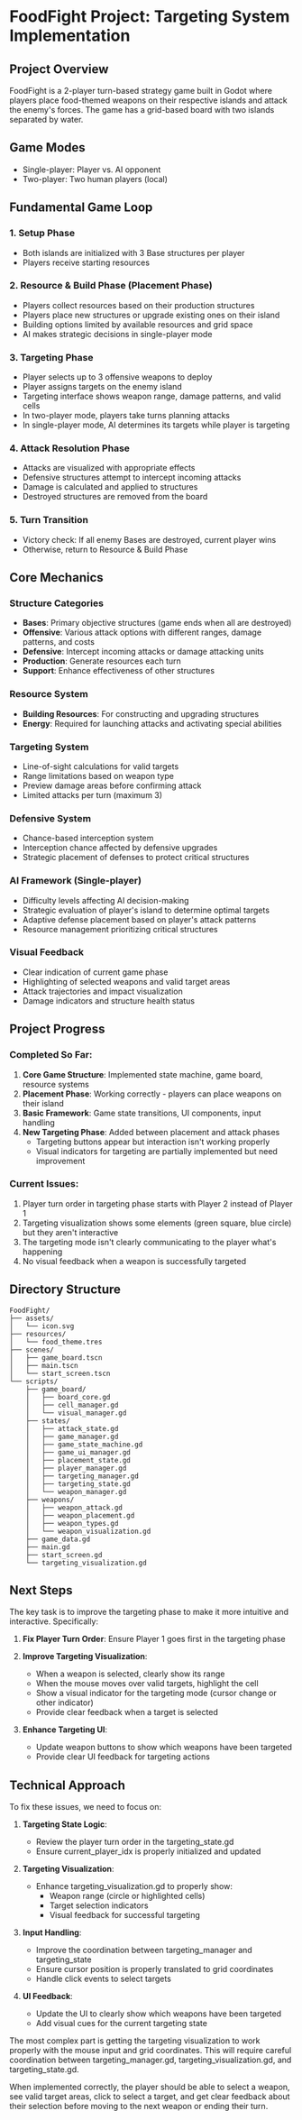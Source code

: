 # FoodFight Project: Targeting System Implementation

## Project Overview
FoodFight is a 2-player turn-based strategy game built in Godot where players place food-themed weapons on their respective islands and attack the enemy's forces. The game has a grid-based board with two islands separated by water.

## Game Modes
- Single-player: Player vs. AI opponent
- Two-player: Two human players (local)

## Fundamental Game Loop

### 1. Setup Phase
- Both islands are initialized with 3 Base structures per player
- Players receive starting resources

### 2. Resource & Build Phase (Placement Phase)
- Players collect resources based on their production structures
- Players place new structures or upgrade existing ones on their island
- Building options limited by available resources and grid space
- AI makes strategic decisions in single-player mode

### 3. Targeting Phase
- Player selects up to 3 offensive weapons to deploy
- Player assigns targets on the enemy island
- Targeting interface shows weapon range, damage patterns, and valid cells
- In two-player mode, players take turns planning attacks
- In single-player mode, AI determines its targets while player is targeting

### 4. Attack Resolution Phase
- Attacks are visualized with appropriate effects
- Defensive structures attempt to intercept incoming attacks
- Damage is calculated and applied to structures
- Destroyed structures are removed from the board

### 5. Turn Transition
- Victory check: If all enemy Bases are destroyed, current player wins
- Otherwise, return to Resource & Build Phase

## Core Mechanics

### Structure Categories
- **Bases**: Primary objective structures (game ends when all are destroyed)
- **Offensive**: Various attack options with different ranges, damage patterns, and costs
- **Defensive**: Intercept incoming attacks or damage attacking units
- **Production**: Generate resources each turn
- **Support**: Enhance effectiveness of other structures

### Resource System
- **Building Resources**: For constructing and upgrading structures
- **Energy**: Required for launching attacks and activating special abilities

### Targeting System
- Line-of-sight calculations for valid targets
- Range limitations based on weapon type
- Preview damage areas before confirming attack
- Limited attacks per turn (maximum 3)

### Defensive System
- Chance-based interception system
- Interception chance affected by defensive upgrades
- Strategic placement of defenses to protect critical structures

### AI Framework (Single-player)
- Difficulty levels affecting AI decision-making
- Strategic evaluation of player's island to determine optimal targets
- Adaptive defense placement based on player's attack patterns
- Resource management prioritizing critical structures

### Visual Feedback
- Clear indication of current game phase
- Highlighting of selected weapons and valid target areas
- Attack trajectories and impact visualization
- Damage indicators and structure health status

## Project Progress

### Completed So Far:
1. **Core Game Structure**: Implemented state machine, game board, resource systems
2. **Placement Phase**: Working correctly - players can place weapons on their island
3. **Basic Framework**: Game state transitions, UI components, input handling
4. **New Targeting Phase**: Added between placement and attack phases
   - Targeting buttons appear but interaction isn't working properly
   - Visual indicators for targeting are partially implemented but need improvement

### Current Issues:
1. Player turn order in targeting phase starts with Player 2 instead of Player 1
2. Targeting visualization shows some elements (green square, blue circle) but they aren't interactive
3. The targeting mode isn't clearly communicating to the player what's happening
4. No visual feedback when a weapon is successfully targeted

## Directory Structure
```
FoodFight/
├── assets/
│   └── icon.svg
├── resources/
│   └── food_theme.tres
├── scenes/
│   ├── game_board.tscn
│   ├── main.tscn
│   └── start_screen.tscn
└── scripts/
    ├── game_board/
    │   ├── board_core.gd
    │   ├── cell_manager.gd
    │   └── visual_manager.gd
    ├── states/
    │   ├── attack_state.gd
    │   ├── game_manager.gd
    │   ├── game_state_machine.gd
    │   ├── game_ui_manager.gd
    │   ├── placement_state.gd
    │   ├── player_manager.gd
    │   ├── targeting_manager.gd
    │   ├── targeting_state.gd
    │   └── weapon_manager.gd
    ├── weapons/
    │   ├── weapon_attack.gd
    │   ├── weapon_placement.gd
    │   ├── weapon_types.gd
    │   └── weapon_visualization.gd
    ├── game_data.gd
    ├── main.gd
    ├── start_screen.gd
    └── targeting_visualization.gd
```

## Next Steps

The key task is to improve the targeting phase to make it more intuitive and interactive. Specifically:

1. **Fix Player Turn Order**: Ensure Player 1 goes first in the targeting phase
2. **Improve Targeting Visualization**:
   - When a weapon is selected, clearly show its range
   - When the mouse moves over valid targets, highlight the cell
   - Show a visual indicator for the targeting mode (cursor change or other indicator)
   - Provide clear feedback when a target is selected

3. **Enhance Targeting UI**:
   - Update weapon buttons to show which weapons have been targeted
   - Provide clear UI feedback for targeting actions

## Technical Approach

To fix these issues, we need to focus on:

1. **Targeting State Logic**:
   - Review the player turn order in the targeting_state.gd
   - Ensure current_player_idx is properly initialized and updated

2. **Targeting Visualization**:
   - Enhance targeting_visualization.gd to properly show:
     - Weapon range (circle or highlighted cells)
     - Target selection indicators
     - Visual feedback for successful targeting

3. **Input Handling**:
   - Improve the coordination between targeting_manager and targeting_state
   - Ensure cursor position is properly translated to grid coordinates
   - Handle click events to select targets

4. **UI Feedback**:
   - Update the UI to clearly show which weapons have been targeted
   - Add visual cues for the current targeting state

The most complex part is getting the targeting visualization to work properly with the mouse input and grid coordinates. This will require careful coordination between targeting_manager.gd, targeting_visualization.gd, and targeting_state.gd.

When implemented correctly, the player should be able to select a weapon, see valid target areas, click to select a target, and get clear feedback about their selection before moving to the next weapon or ending their turn.